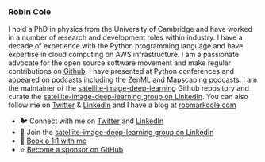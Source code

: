 ### Robin Cole

I hold a PhD in physics from the University of Cambridge and have worked in a number of research and development roles within industry. I have a decade of experience with the Python programming language and have expertise in cloud computing on AWS infrastructure. I am a passionate advocate for the open source software movement and make regular contributions on [Github](https://github.com/robmarkcole). I have presented at Python conferences and appeared on podcasts including the [ZenML](https://podcast.zenml.io/satellite-vision-robin-cole) and [Mapscaping](https://mapscaping.com/podcasts/thermal-imagery-from-space/) podcasts. I am the maintainer of the [satellite-image-deep-learning](https://github.com/robmarkcole/satellite-image-deep-learning) Github repository and curate the [satellite-image-deep-learning group on LinkedIn](https://www.linkedin.com/groups/12698393/). You can also follow me on [Twitter](https://twitter.com/robmarkcole) & [LinkedIn](https://www.linkedin.com/in/robmarkcole/) and I have a blog at [robmarkcole.com](https://robmarkcole.com/)

- 🐦 Connect with me on [Twitter](https://twitter.com/robmarkcole) and [LinkedIn](https://www.linkedin.com/in/robmarkcole/)
- 👥 Join the [satellite-image-deep-learning group on LinkedIn](https://www.linkedin.com/groups/12698393/)
- 💬 [Book a 1:1 with me](https://calendly.com/robmarkcole/)
- ⭐️ [Become a sponsor on GitHub](https://github.com/sponsors/robmarkcole)
